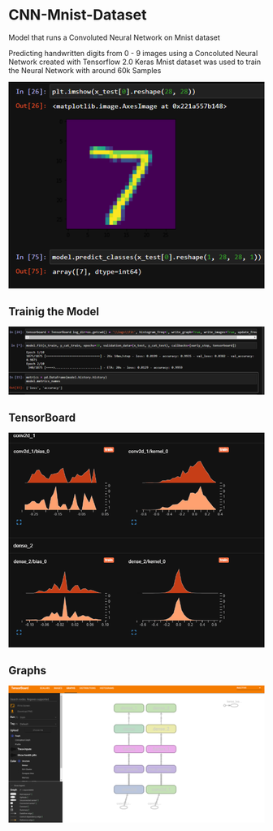 # CNN-Mnist-Dataset

Model that runs a Convoluted Neural Network on Mnist dataset 

Predicting handwritten digits from 0 - 9 images using a Concoluted Neural Network created with Tensorflow 2.0
Keras Mnist dataset was used to train the Neural Network with around 60k Samples

![alt text](https://github.com//calvinwynne/CNN-Mnist-Dataset/blob/master/Images/prediciton.PNG?raw=true)

## Trainig the Model
![alt text](https://github.com//calvinwynne/CNN-Mnist-Dataset/blob/master/Images/training.gif?raw=true)

## TensorBoard 
![alt text](https://github.com//calvinwynne/CNN-Mnist-Dataset/blob/master/Images/Histograms.gif?raw=true)

## Graphs
![alt text](https://github.com//calvinwynne/CNN-Mnist-Dataset/blob/master/Images/Graphs.PNG?raw=true)
